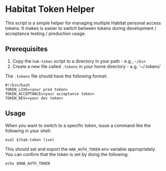 # Habitat Token Helper

This script is a simple helper for managing multiple Habitat personal access tokens.
It makes is easier to switch between tokens during development / acceptance testing / production usage.

## Prerequisites

1. Copy the `hab-token` script to a directory in your path - e.g., `~/bin`
2. Create a new file called `.tokens` in your home directory - e.g. '~/.tokens'

The `.tokens` file should have the following format:

```
#!/bin/bash
TOKEN_LIVE=<your prod token>
TOKEN_ACCEPTANCE=<your acceptance token>
TOKEN_DEV=<your dev token>
```

## Usage

When you want to switch to a specific token, issue a command like the following in your shell:

```
eval $(hab-token live)
```

This should set and export the `HAB_AUTH_TOKEN` env variable appropriately.  You can confirm that the token is set by doing the following:

```
echo $HAB_AUTH_TOKEN
```

